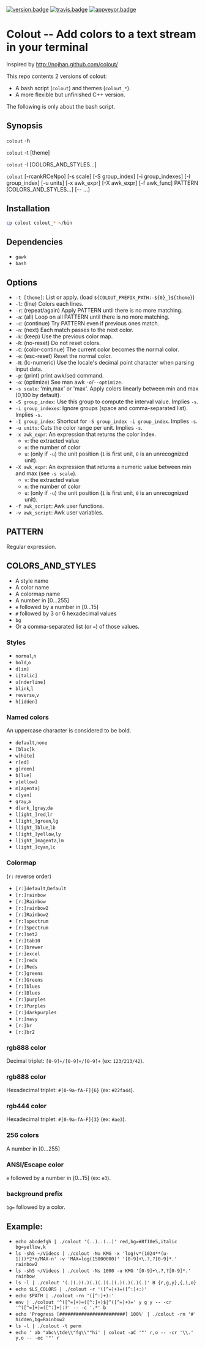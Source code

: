 [![version.badge]](http://semver.org) [![travis.badge]][travis.url] [![appveyor.badge]][appveyor.url]

# Colout -- Add colors to a text stream in your terminal

Inspired by http://nojhan.github.com/colout/

This repo contents 2 versions of colout:

- A bash script (`colout`) and themes (`colout_*`).
- A more flexible but unfinished C++ version.

The following is only about the bash script.

## Synopsis

`colout` -h

`colout` -t [theme]

`colout` -l [COLORS_AND_STYLES...]

`colout` [-rcankRCeNpo] [-s scale] [-S group_index] [-i group_indexes] [-I group_index] [-u units] [-x awk_expr] [-X awk_expr] [-f awk_func] PATTERN [COLORS_AND_STYLES...] [-- ...]


## Installation

```bash
cp colout colout_* ~/bin
```


## Dependencies

- `gawk`
- `bash`


## Options

- `-t [theme]`:  List or apply. (load `${COLOUT_PREFIX_PATH:-${0}_}${theme}`)
- `-l`:  (line) Colors each lines.
- `-r`:  (repeat/again) Apply PATTERN until there is no more matching.
- `-a`:  (all) Loop on all PATTERN until there is no more matching.
- `-c`:  (continue) Try PATTERN even if previous ones match.
- `-n`:  (next) Each match passes to the next color.
- `-k`:  (keep) Use the previous color map.
- `-R`:  (no-reset) Do not reset colors.
- `-C`:  (color-continue) The current color becomes the normal color.
- `-e`:  (esc-reset) Reset the normal color.
- `-N`:  (lc-numeric) Use the locale's decimal point character when parsing input data.
- `-p`:  (print) print awk/sed command.
- `-o`:  (optimize) See man awk `-o`/`--optimize`.
- `-s scale`:  'min,max' or 'max'. Apply colors linearly between min and max (0,100 by default).
- `-S group_index`:  Use this group to compute the interval value. Implies `-s`.
- `-i group_indexes`:  Ignore groups (space and comma-separated list). Implies `-s`.
- `-I group_index`:  Shortcut for `-S group_index -i group_index`. Implies `-s`.
- `-u units`:  Cuts the color range per unit. Implies `-s`.
- `-x awk_expr`:  An expression that returns the color index.
  - `v`: the extracted value
  - `n`: the number of color
  - `u`: (only if `-u`) the unit position (`1` is first unit, `0` is an unrecognized unit).
- `-X awk_expr`:  An expression that returns a numeric value between min and max (see `-s scale`).
  - `v`: the extracted value
  - `n`: the number of color
  - `u`: (only if `-u`) the unit position (`1` is first unit, `0` is an unrecognized unit).
- `-f awk_script`:  Awk user functions.
- `-v awk_script`:  Awk user variables.


## PATTERN

  Regular expression.


## COLORS_AND_STYLES

- A style name
- A color name
- A colormap name
- A number in [0…255]
- `e` followed by a number in [0…15]
- `#` followed by 3 or 6 hexadecimal values
- `bg`
- Or a comma-separated list (or `=`) of those values.

### Styles

- `normal`,`n`
- `bold`,`o`
- `d[im]`
- `i[talic]`
- `u[nderline]`
- `blink`,`l`
- `reverse`,`v`
- `h[idden]`

### Named colors

An uppercase character is considered to be bold.

- `default`,`none`
- `[blac]k`
- `w[hite]`
- `r[ed]`
- `g[reen]`
- `b[lue]`
- `y[ellow]`
- `m[agenta]`
- `c[yan]`
- `gray`,`a`
- `d[ark_]gray`,`da`
- `l[ight_]red`,`lr`
- `l[ight_]green`,`lg`
- `l[ight_]blue`,`lb`
- `l[ight_]yellow`,`ly`
- `l[ight_]magenta`,`lm`
- `l[ight_]cyan`,`lc`

### Colormap

(`r:` reverse order)

- `[r:]default`,`Default`
- `[r:]rainbow`
- `[r:]Rainbow`
- `[r:]rainbow2`
- `[r:]Rainbow2`
- `[r:]spectrum`
- `[r:]Spectrum`
- `[r:]set2`
- `[r:]tab10`
- `[r:]brewer`
- `[r:]excel`
- `[r:]reds`
- `[r:]Reds`
- `[r:]greens`
- `[r:]Greens`
- `[r:]blues`
- `[r:]Blues`
- `[r:]purples`
- `[r:]Purples`
- `[r:]darkpurples`
- `[r:]navy`
- `[r:]br`
- `[r:]br2`

### rgb888 color

Decimal triplet: `[0-9]+/[0-9]+/[0-9]+` (ex: `123/213/42`).

### rgb888 color

Hexadecimal triplet: `#[0-9a-fA-F]{6}` (ex: `#22fa44`).

### rgb444 color

Hexadecimal triplet: `#[0-9a-fA-F]{3}` (ex: `#ae3`).

### 256 colors

A number in [0…255]

### ANSI/Escape color

`e` followed by a number in [0…15] (ex: `e3`).

### background prefix

`bg=` followed by a color.


## Example:

- `echo abcdefgh | ./colout '(..)..(..)' red,bg=#8f10e5,italic bg=yellow,k`
- `ls -shS ~/Videos | ./colout -Nu KMG -x 'log(v*(1024**(u-1)))*2*n/MAX-n' -v 'MAX=log(15000000)' '[0-9]+\.?,?[0-9]*.' rainbow2`
- `ls -shS ~/Videos | ./colout -Ns 1000 -u KMG '[0-9]+\.?,?[0-9]*.' rainbow`
- `ls -l | ./colout '(.)(.)(.)(.)(.)(.)(.)(.)(.)(.)' B {r,g,y},{,i,o}`
- `echo $LS_COLORS | ./colout -r '([^=]+)=([^:]+:)'`
- `echo $PATH | ./colout -rn '([^:]+):'`
- `env | ./colout '^([^=]+)=([^:]+)$|^([^=]+)=' y g y -- -cr '^([^=]+)=([^:]+):?' -- -c '.*' b`
- `echo 'Progress [########################] 100%' | ./colout -rn '#' hidden,bg=Rainbow2`
- `ls -l | ./colout -t perm`
- `echo ' ab "abc\\tde\\"fg\\""hi' | colout -aC '"' r,o -- -cr '\\.' y,o -- -ec '"' r`


<!-- links -->
[version.badge]: https://badge.fury.io/gh/jonathanpoelen%2Fcolout.svg

[travis.url]: https://travis-ci.org/jonathanpoelen/colout
[travis.badge]: https://travis-ci.org/jonathanpoelen/colout.svg?branch=master

[appveyor.url]: https://ci.appveyor.com/project/jonathanpoelen/colout
[appveyor.badge]: https://ci.appveyor.com/api/projects/status/github/jonathanpoelen/colout
